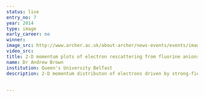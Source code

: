 ```yaml
---
status: live
entry_no: 7
year: 2014
type: image 
early_career: no 
winner: 
image_src: http://www.archer.ac.uk/about-archer/news-events/events/image-comp/gallery-2014/07_Entry_800.jpg
video_src: 
title: 2-D momentum plots of electron rescattering from fluorine anions
name: Dr Andrew Brown
institution: Queen's University Belfast
description: 2-D momentum distributon of electrons driven by strong-field photodetachment of a Flourine anion. The large circular rings are a clear signature of electron rescattering, wherein the electron is pulled first away from the ion and then smashed back into it, gaining excess energy from the field and probing the atomic structure and dynamics of the residual target. Previous model calculatons failed to find any evidence of rescattering, but the massively expanded capabilites of ARCHER allow us to model the electron dynamics in greater detail than ever before.
 
  
---
```

